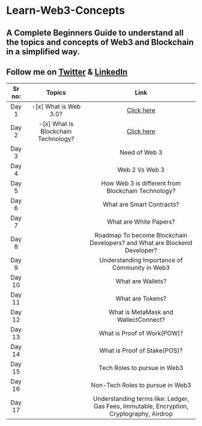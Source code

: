 # Learn-Web3-Concepts
## A Complete Beginners Guide to understand all the topics and concepts of Web3 and Blockchain in a simplified way.
## Follow me on [Twitter](https://twitter.com/akash_the_dev) & [LinkedIn](https://www.linkedin.com/in/akashjha123/)

| Sr no:  | Topics  | Link  |
| :---: | :---:  | :---: |
| Day 1 | -[x] What is Web 3.0? | [Click here](https://twitter.com/akash_the_dev/status/1569272032281645060) |
| Day 2 | -[x] What is Blockchain Technology? | [Click here](https://twitter.com/akash_the_dev/status/1569659865077002240) |
| Day 3 |  | Need of Web 3  | [Click here]() |
| Day 4 | | Web 2 Vs Web 3| [Click here]() |
| Day 5 | | How Web 3 is different from Blockchain Technology? | [Click here]() |
| Day 6 | | What are Smart Contracts? | [Click here]() |
| Day 7 | | What are White Papers? | [Click here]() |
| Day 8 | | Roadmap To become Blockchain Developers? and What are Blockend Developer? | [Click here]() |
| Day 9 | | Understanding Importance of Community in Web3 | [Click here]() |
| Day 10 | | What are Wallets? | [Click here]() |
| Day 11 | | What are Tokens? | [Click here]() |
| Day 12 | | What is MetaMask and WallectConnect?| [Click here]() |
| Day 13 | | What is Proof of Work(POW)? | [Click here]() |
| Day 14| | What is Proof of Stake(POS)? | [Click here]() |
| Day 15| | Tech Roles to pursue in Web3 | [Click here]() |
| Day 16 | | Non-Tech Roles to pursue in Web3 | [Click here]() |
| Day 17 | | Understanding terms like: Ledger, Gas Fees, Immutable, Encryption, Cryptography, Airdrop | [Click here]() |
